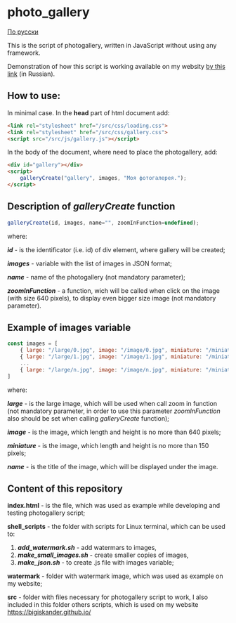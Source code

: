 # photo_gallery

[По русски](README.md)

This is the script of photogallery, written in JavaScript without using any framework.

Demonstration of how this script is working available on my websity [by this link](https://bigiskander.github.io/galleryscript) (in Russian).

## How to use:

In minimal case. In the **head** part of html document add:

```html
<link rel="stylesheet" href="/src/css/loading.css">
<link rel="stylesheet" href="/src/css/gallery.css">
<script src="/src/js/gallery.js"></script>
```

In the body of the document, where need to place the photogallery, add:

```html
<div id="gallery"></div>
<script>
    galleryCreate("gallery", images, "Моя фотогалерея.");
</script>
```

## Description of *galleryCreate* function

```javascript
galleryCreate(id, images, name="", zoomInFunction=undefined);
```

where:

***id*** - is the identificator (i.e. id) of div element, where gallery will be created;

***images*** - variable with the list of images in JSON format;

***name*** - name of the photogallery (not mandatory parameter);

***zoomInFunction*** - a function, wich will be called when click on the image (with size 640 pixels), to display even bigger size image (not mandatory parameter).

## Example of images variable

```javascript
const images = [
    { large: "/large/0.jpg", image: "/image/0.jpg", miniature: "/miniature/0.jpg", name: "Image 0." },
    { large: "/large/1.jpg", image: "/image/1.jpg", miniature: "/miniature/1.jpg", name: "Image 1." },
    ...
    { large: "/large/n.jpg", image: "/image/n.jpg", miniature: "/miniature/n.jpg", name: "Image n." }
]
```

where:

***large*** - is the large image, which will be used when call zoom in function (not mandatory parameter, in order to use this parameter *zoomInFunction* also should be set when calling *galleryCreate* function);

***image*** - is the image, which length and height is no more than 640 pixels;

***miniature*** - is the image, which length and height is no more than 150 pixels; 

***name*** - is the title of the image, which will be displayed under the image.

## Content of this repository

**index.html** - is the file, which was used as example while developing and testing photogallery script;

**shell_scripts** - the folder with scripts for Linux terminal, which can be used to:

1) ***add_watermark.sh*** - add watermars to images,
2) ***make_small_images.sh*** - create smaller copies of images,
3) ***make_json.sh*** - to create .js file with images variable;

**watermark** - folder with watermark image, which was used as example on my website;

**src** - folder with files necessary for photogallery script to work, I also included in this folder others scripts, which is used on my website https://bigiskander.github.io/

